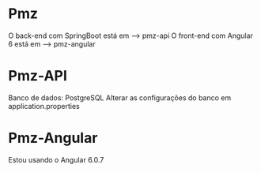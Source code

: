 # Pmz

O back-end com SpringBoot está em --> pmz-api
O front-end com Angular 6 está em --> pmz-angular 

# Pmz-API

Banco de dados: PostgreSQL
Alterar as configurações do banco em application.properties

# Pmz-Angular

Estou usando o Angular 6.0.7


